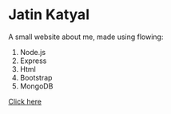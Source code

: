 <H1>Jatin Katyal</H1>
<p>A small website about me, made using flowing:
	<ol>
		<li>Node.js</li>
		<li>Express</li>
		<li>Html</li>
		<li>Bootstrap</li>
		<li>MongoDB</li>
	</ol>
</p>
<a href="jatin-katyal-nodejs.herokuapp.com">Click here</a>